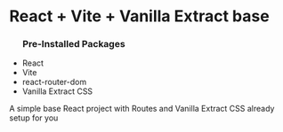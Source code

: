 # React + Vite + Vanilla Extract base

<ul> <h3>Pre-Installed Packages</h3>
    <li>React</li>
    <li>Vite</li>
    <li>react-router-dom</li>
    <li>Vanilla Extract CSS</li>
</ul>

A simple base React project with Routes and Vanilla Extract CSS already setup for you
